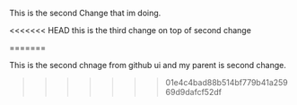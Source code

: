 

This is the second Change that im doing.

<<<<<<< HEAD
this is the third change on top of second change

=======

This is the second chnage from github ui and my parent is second change.
>>>>>>> 01e4c4bad88b514bf779b41a25969d9dafcf52df
